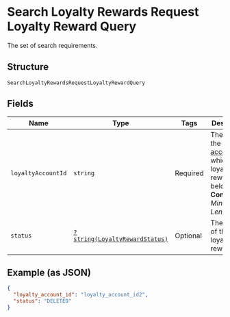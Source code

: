 
# Search Loyalty Rewards Request Loyalty Reward Query

The set of search requirements.

## Structure

`SearchLoyaltyRewardsRequestLoyaltyRewardQuery`

## Fields

| Name | Type | Tags | Description | Getter | Setter |
|  --- | --- | --- | --- | --- | --- |
| `loyaltyAccountId` | `string` | Required | The ID of the [loyalty account](entity:LoyaltyAccount) to which the loyalty reward belongs.<br>**Constraints**: *Minimum Length*: `1` | getLoyaltyAccountId(): string | setLoyaltyAccountId(string loyaltyAccountId): void |
| `status` | [`?string(LoyaltyRewardStatus)`](../../doc/models/loyalty-reward-status.md) | Optional | The status of the loyalty reward. | getStatus(): ?string | setStatus(?string status): void |

## Example (as JSON)

```json
{
  "loyalty_account_id": "loyalty_account_id2",
  "status": "DELETED"
}
```

